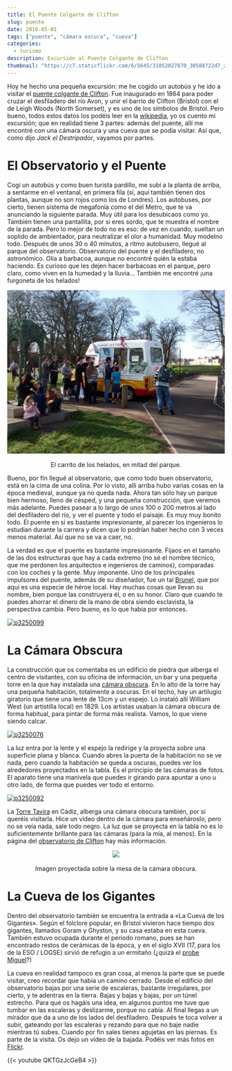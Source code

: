 ```yaml
---
title: El Puente Colgante de Clifton
slug: puente
date: 2016-05-01
tags: ["puente", "cámara oscura", "cueva"]
categories:
  - turismo
description: Excursión al Puente Colgante de Clifton
thumbnail: "https://c7.staticflickr.com/6/5645/31052027870_30588722d7_z.jpg"
---
```


Hoy he hecho una pequeña excursión: me he cogido un autobús y he ido a
visitar el [puente colgante de Clifton][puente]. Fue inaugurado en
1864 para poder cruzar el desfiladero del río Avon, y unir el barrio
de Clifton (Bristol) con el de Leigh Woods (North Somerset), y es uno
de los símbolos de Bristol. Pero bueno, todos estos datos los podéis
leer en la [wikipedia][wikipedia], yo os cuento mi excursión; que en
realidad tiene 3 partes: además del puente, allí me encontré con una
cámara oscura y una cueva que se podía visitar. Así que, como dijo
*Jack el Destripador*, vayamos por partes.


[puente]: http://www.cliftonbridge.org.uk/visit
[wikipedia]: https://en.wikipedia.org/wiki/Clifton_Suspension_Bridge


# El Observatorio y el Puente

Cogí un autobús y como buen turista pardillo, me subí a la planta de
arriba, a sentarme en el ventanal, en primera fila (sí, aquí también
tienen dos plantas, aunque no son rojos como los de Londres). Los
autobuses, por cierto, tienen sistema de megafonía como el del Metro,
que te va anunciando la siguiente parada. Muy útil para los desubicaos
como yo. También tienen una pantallita, por si eres sordo, que te
muestra el nombre de la parada. Pero lo mejor de todo no es eso: de
vez en cuando, sueltan un soplido de ambientador, para neutralizar el
olor a humanidad. Muy modelno todo. Después de unos 30 o 40 minutos,
a ritmo autobusero, llegué al parque del observatorio. Observatorio
del puente y el desfiladero, no astronómico. Olía a barbacoa, aunque
no encontré quién la estaba haciendo. Es curioso que les dejen hacer
barbacoas en el parque, pero claro, como viven en la humedad y la
lluvia… También me encontré ¡una furgoneta de los helados!

<center>
<img src="/galleries/clifton-bridge/ice-cream-wagon.jpg"/>
<p>El carrito de los helados, en mitad del parque.</p>
</center>

Bueno, por fin llegué al observatorio, que como todo buen
observatorio, está en la cima de una colina. Por lo visto, allí arriba
hubo varias cosas en la época medieval, aunque ya no queda nada. Ahora
tan sólo hay un parque bien hermoso, lleno de césped, y una pequeña
construcción, que veremos más adelante. Puedes pasear a lo largo de
unos 100 o 200 metros al lado del desfiladero del río, y ver el puente
y todo el paisaje. Es muy muy bonito todo. El puente en sí es bastante
impresionante, al parecer los ingenieros lo estudian durante la
carrera y dicen que lo podrían haber hecho con 3 veces menos
material. Así que no se va a caer, no.

La verdad es que el puente es bastante impresionante. Fijaos en el
tamaño de las dos estructuras que hay a cada extremo (no sé el nombre
técnico, que me perdonen los arquitectos e ingenieros de caminos),
comparadas con los coches y la gente. Muy imponente. Uno de los
principales impulsores del puente, además de su diseñador, fue un tal
[Brunel][brunel], que por aquí es una especie de héroe local. Hay
muchas cosas que llevan su nombre, bien porque las construyera él, o
en su honor. Claro que cuando te puedes ahorrar el dinero de la mano
de obra siendo esclavista, la perspectiva cambia. Pero bueno, es lo
que había por entonces.

[brunel]: https://es.wikipedia.org/wiki/Isambard_Kingdom_Brunel

<a data-flickr-embed="true" data-footer="true"  href="https://www.flickr.com/photos/149690786@N07/31051827610/in/album-72157677325015386/" title="p3250099"><img src="https://c3.staticflickr.com/6/5515/31051827610_bcca9bf4cf_z.jpg" width="640" height="480" alt="p3250099"></a><script async src="//embedr.flickr.com/assets/client-code.js" charset="utf-8"></script>


# La Cámara Obscura

La construcción que os comentaba es un edificio de piedra que alberga
el centro de visitantes, con su oficina de información, un bar y una
pequeña torre en la que hay instalada una [cámara obscura][camara]. En
lo alto de la torre hay una pequeña habitación, totalmente a
oscuras. En el techo, hay un artilugio giratorio que tiene una lente
de 13cm y un espejo. Lo instaló allí William West (un artistilla
local) en 1829. Los artistas usaban la cámara obscura de forma
habitual, para pintar de forma más realista. Vamos, lo que viene
siendo calcar.

[camara]: https://es.wikipedia.org/wiki/C%C3%A1mara_oscura

   <a data-flickr-embed="true" data-footer="true"  href="https://www.flickr.com/photos/149690786@N07/30599858784/in/album-72157677325015386/" title="p3250076"><img src="https://c1.staticflickr.com/6/5589/30599858784_43b0b00659_z.jpg" width="640" height="480" alt="p3250076"></a><script async src="//embedr.flickr.com/assets/client-code.js" charset="utf-8"></script>

La luz entra por la lente y el espejo la redirige y la proyecta sobre
una superficie plana y blanca. Cuando abres la puerta de la habitación
no se ve nada, pero cuando la habitación se queda a oscuras, puedes
ver los alrededores proyectados en la tabla. Es el principio de las
cámaras de fotos. El aparato tiene una manivela que puedes ir girando
para apuntar a uno u otro lado, de forma que puedes ver todo el
entorno.

   <a data-flickr-embed="true" data-footer="true"  href="https://www.flickr.com/photos/149690786@N07/31051881450/in/album-72157677325015386/" title="p3250092"><img src="https://c3.staticflickr.com/6/5545/31051881450_688b6c2b6e_z.jpg" width="640" height="480" alt="p3250092"></a><script async src="//embedr.flickr.com/assets/client-code.js" charset="utf-8"></script>

La [Torre Tavira][tavira] en Cádiz, alberga una cámara obscura
también, por si queréis visitarla. Hice un vídeo dentro de la cámara
para enseñároslo, pero no se veía nada, sale todo negro. La luz que se
proyecta en la tabla no es lo suficientemente brillante para las
cámaras (para la mía, al menos). En la página del [observatorio de
Clifton][observatorio] hay más información.

[observatorio]: http://www.cliftonobservatory.com/
[tavira]: https://es.wikipedia.org/wiki/Torre_Tavira

<center>
<img src="https://cliftonobservatory.com/wp-content/uploads/2025/04/IMG_8971-scaled.jpg"/>
<p>Imagen proyectada sobre la mesa de la cámara obscura.</p>
</center>


# La Cueva de los Gigantes

Dentro del observatorio también se encuentra la entrada a «La Cueva
de los Gigantes». Según el folclore popular, en Bristol vivieron hace
tiempo dos gigantes, llamados Goram y Ghyston, y su casa estaba en
esta cueva. También estuvo ocupada durante el periodo romano, pues se
han encontrado restos de cerámicas de la época, y en el siglo XVII
(17, para los de la ESO / LOGSE) sirvió de refugio a un ermitaño (¿quizá
el [probe Miguel][probe]?)

[probe]: https://youtu.be/p8OJX_IaE44?t=1m5s

La cueva en realidad tampoco es gran cosa, al menos la parte que se
puede visitar, creo recordar que había un camino cerrado. Desde el
edificio del observatorio bajas por una serie de escaleras, bastante
irregulares, por cierto, y te adentras en la tierra. Bajas y bajas y
bajas, por un túnel estrecho. Para que os hagáis una idea, en algunos
puntos me tuve que tumbar en las escaleras y deslizarme, porque no
cabía. Al final llegas a un mirador que da a uno de los lados del
desfiladero.  Después te toca volver a subir, gateando por las
escaleras y rezando para que no baje nadie mientras tú subes. Cuando
por fin sales tienes agujetas en las piernas. Es parte de la
visita. Os dejo un vídeo de la bajada. Podéis ver más fotos en
[Flickr][flickr].


{{< youtube QKTGzJcGeB4 >}}


[flickr]: https://www.flickr.com/photos/149690786@N07/albums/72157677325015386
